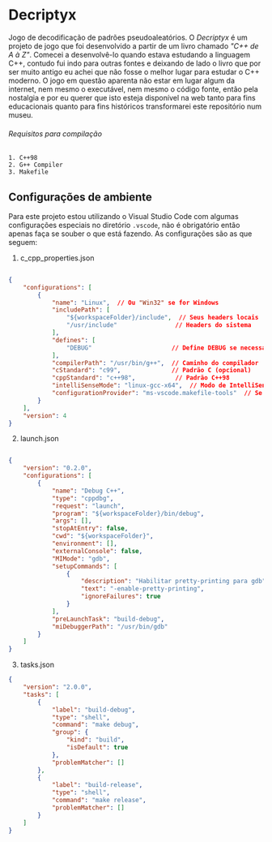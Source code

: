 # Decriptyx

Jogo de decodificação de padrões pseudoaleatórios. O *Decriptyx* é um projeto de jogo que foi desenvolvido a partir de um livro chamado *"C++ de A à Z"*. Comecei a desenvolvê-lo quando estava estudando a linguagem C++, contudo fui indo para outras fontes e deixando de lado o livro que por ser muito antigo eu achei que não fosse o melhor lugar para estudar o C++ moderno. O jogo em questão aparenta não estar em lugar algum da internet, nem mesmo o executável, nem mesmo o código fonte, então pela nostalgia e por eu querer que isto esteja disponível na web tanto para fins educacionais quanto para fins históricos transformarei este repositório num museu.

###### Requisitos para compilação

	1. C++98
	2. G++ Compiler
	3. Makefile
	
## Configurações de ambiente

Para este projeto estou utilizando o Visual Studio Code com algumas configurações especiais no diretório ``.vscode``, não é obrigatório então apenas faça se souber o que está fazendo. As configurações são as que seguem:

1. c_cpp_properties.json
```json

{
    "configurations": [
        {
            "name": "Linux",  // Ou "Win32" se for Windows
            "includePath": [
                "${workspaceFolder}/include",  // Seus headers locais
                "/usr/include"                // Headers do sistema
            ],
            "defines": [
                "DEBUG"                      // Define DEBUG se necessário
            ],
            "compilerPath": "/usr/bin/g++",  // Caminho do compilador
            "cStandard": "c99",              // Padrão C (opcional)
            "cppStandard": "c++98",           // Padrão C++98
            "intelliSenseMode": "linux-gcc-x64",  // Modo de IntelliSense
            "configurationProvider": "ms-vscode.makefile-tools"  // Se usar extensão Makefile Tools
        }
    ],
    "version": 4
}
```

2. launch.json
```json

{
    "version": "0.2.0",
    "configurations": [
        {
            "name": "Debug C++",
            "type": "cppdbg",
            "request": "launch",
            "program": "${workspaceFolder}/bin/debug",
            "args": [],
            "stopAtEntry": false,
            "cwd": "${workspaceFolder}",
            "environment": [],
            "externalConsole": false,
            "MIMode": "gdb",
            "setupCommands": [
                {
                    "description": "Habilitar pretty-printing para gdb",
                    "text": "-enable-pretty-printing",
                    "ignoreFailures": true
                }
            ],
            "preLaunchTask": "build-debug",
            "miDebuggerPath": "/usr/bin/gdb"
        }
    ]
}
```

3. tasks.json


```json
{
    "version": "2.0.0",
    "tasks": [
        {
            "label": "build-debug",
            "type": "shell",
            "command": "make debug",
            "group": {
                "kind": "build",
                "isDefault": true
            },
            "problemMatcher": []
        },
        {
            "label": "build-release",
            "type": "shell",
            "command": "make release",
            "problemMatcher": []
        }
    ]
}
```

